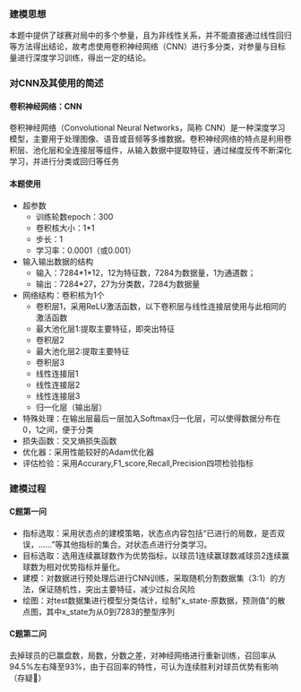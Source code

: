 ### 建模思想
本题中提供了球赛对局中的多个参量，且为非线性关系，并不能直接通过线性回归等方法得出结论，故考虑使用卷积神经网络（CNN）进行多分类，对参量与目标量进行深度学习训练，得出一定的结论。
### 对CNN及其使用的简述
#### 卷积神经网络：CNN
卷积神经网络（Convolutional Neural Networks，简称 CNN）是一种深度学习模型，主要用于处理图像、语音或音频等多维数据。卷积神经网络的特点是利用卷积层、池化层和全连接层等组件，从输入数据中提取特征，通过梯度反传不断深化学习，并进行分类或回归等任务
#### 本题使用
- 超参数
  - 训练轮数epoch：300
  - 卷积核大小：1*1
  - 步长：1
  - 学习率：0.0001（或0.001）
- 输入输出数据的结构
  - 输入：7284\*1*12，12为特征数，7284为数据量，1为通道数；
  - 输出：7284\*27，27为分类数，7284为数据量
- 网络结构：卷积核为1个
  - 卷积层1，采用ReLU激活函数，以下卷积层与线性连接层使用与此相同的激活函数
  - 最大池化层1:提取主要特征，即突出特征
  - 卷积层2
  - 最大池化层2:提取主要特征
  - 卷积层3
  - 线性连接层1
  - 线性连接层2
  - 线性连接层3
  - 归一化层（输出层）
- 特殊处理：在输出层最后一层加入Softmax归一化层，可以使得数据分布在0，1之间，便于分类
- 损失函数：交叉熵损失函数
- 优化器：采用性能较好的Adam优化器
- 评估检验：采用Accurary,F1_score,Recall,Precision四项检验指标
### 建模过程
#### C题第一问
- 指标选取：采用状态点的建模策略，状态点内容包括“已进行的局数，是否双误，……”等其他指标的集合。对状态点进行分类学习。
- 目标选取：选用连续赢球数作为优势指标，以球员1连续赢球数减球员2连续赢球数为相对优势指标并量化。
- 建模：对数据进行预处理后进行CNN训练，采取随机分割数据集（3:1）的方法，保证随机性，突出主要特征，减少过拟合风险
- 绘图：对test数据集进行模型分类估计，绘制"x_state-原数据，预测值"的散点图，其中x_state为从0到7283的整型序列
#### C题第二问
去掉球员的已赢盘数，局数，分数之差，对神经网络进行重新训练，召回率从94.5%左右降至93%，由于召回率的特性，可认为连续胜利对球员优势有影响（存疑🤨）